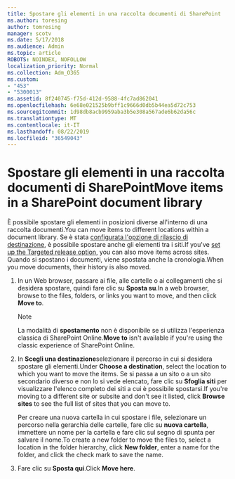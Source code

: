 ```yaml
---
title: Spostare gli elementi in una raccolta documenti di SharePoint
ms.author: toresing
author: tomresing
manager: scotv
ms.date: 5/17/2018
ms.audience: Admin
ms.topic: article
ROBOTS: NOINDEX, NOFOLLOW
localization_priority: Normal
ms.collection: Adm_O365
ms.custom:
- "453"
- "5300013"
ms.assetid: 8f240745-f75d-412d-9588-4fc7ad862041
ms.openlocfilehash: 6e68e021525b9bff1c9666d0db5b44ea5d72c753
ms.sourcegitcommit: 1d98db8acb9959aba3b5e308a567ade6b62da56c
ms.translationtype: MT
ms.contentlocale: it-IT
ms.lasthandoff: 08/22/2019
ms.locfileid: "36549043"
---
```

# <a name="move-items-in-a-sharepoint-document-library"></a><span data-ttu-id="11a52-102">Spostare gli elementi in una raccolta documenti di SharePoint</span><span class="sxs-lookup"><span data-stu-id="11a52-102">Move items in a SharePoint document library</span></span>

<span data-ttu-id="11a52-103">È possibile spostare gli elementi in posizioni diverse all'interno di una raccolta documenti.</span><span class="sxs-lookup"><span data-stu-id="11a52-103">You can move items to different locations within a document library.</span></span> <span data-ttu-id="11a52-104">Se è stata [configurata l'opzione di rilascio di destinazione](https://go.microsoft.com/fwlink/?linkid=622980), è possibile spostare anche gli elementi tra i siti.</span><span class="sxs-lookup"><span data-stu-id="11a52-104">If you've [set up the Targeted release option](https://go.microsoft.com/fwlink/?linkid=622980), you can also move items across sites.</span></span> <span data-ttu-id="11a52-105">Quando si spostano i documenti, viene spostata anche la cronologia.</span><span class="sxs-lookup"><span data-stu-id="11a52-105">When you move documents, their history is also moved.</span></span>
  
1. <span data-ttu-id="11a52-106">In un Web browser, passare ai file, alle cartelle o ai collegamenti che si desidera spostare, quindi fare clic su **Sposta su**.</span><span class="sxs-lookup"><span data-stu-id="11a52-106">In a web browser, browse to the files, folders, or links you want to move, and then click **Move to**.</span></span>

    > [!NOTE]
    > <span data-ttu-id="11a52-107">La modalità di **spostamento** non è disponibile se si utilizza l'esperienza classica di SharePoint Online.</span><span class="sxs-lookup"><span data-stu-id="11a52-107">**Move to** isn't available if you're using the classic experience of SharePoint Online.</span></span>
  
2. <span data-ttu-id="11a52-108">In **Scegli una destinazione**selezionare il percorso in cui si desidera spostare gli elementi.</span><span class="sxs-lookup"><span data-stu-id="11a52-108">Under **Choose a destination**, select the location to which you want to move the items.</span></span> <span data-ttu-id="11a52-109">Se si passa a un sito o a un sito secondario diverso e non lo si vede elencato, fare clic su **Sfoglia siti** per visualizzare l'elenco completo dei siti a cui è possibile spostarsi.</span><span class="sxs-lookup"><span data-stu-id="11a52-109">If you're moving to a different site or subsite and don't see it listed, click **Browse sites** to see the full list of sites that you can move to.</span></span>

    <span data-ttu-id="11a52-110">Per creare una nuova cartella in cui spostare i file, selezionare un percorso nella gerarchia delle cartelle, fare clic su **nuova cartella**, immettere un nome per la cartella e fare clic sul segno di spunta per salvare il nome.</span><span class="sxs-lookup"><span data-stu-id="11a52-110">To create a new folder to move the files to, select a location in the folder hierarchy, click **New folder**, enter a name for the folder, and click the check mark to save the name.</span></span>

3. <span data-ttu-id="11a52-111">Fare clic su **Sposta qui**.</span><span class="sxs-lookup"><span data-stu-id="11a52-111">Click **Move here**.</span></span>

